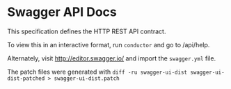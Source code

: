# Swagger API Docs

This specification defines the HTTP REST API contract.

To view this in an interactive format, run `conductor` and go to /api/help.

Alternately, visit http://editor.swagger.io/ and import the `swagger.yml` file.

The patch files were generated with `diff -ru swagger-ui-dist swagger-ui-dist-patched > swagger-ui-dist.patch`
